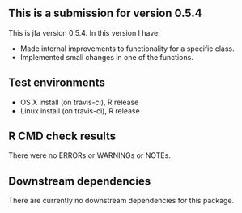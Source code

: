 ## This is a submission for version 0.5.4
This is jfa version 0.5.4. In this version I have:

* Made internal improvements to functionality for a specific class.
* Implemented small changes in one of the functions.

## Test environments
* OS X install (on travis-ci), R release
* Linux install (on travis-ci), R release

## R CMD check results
There were no ERRORs or WARNINGs or NOTEs. 

## Downstream dependencies
There are currently no downstream dependencies for this package.